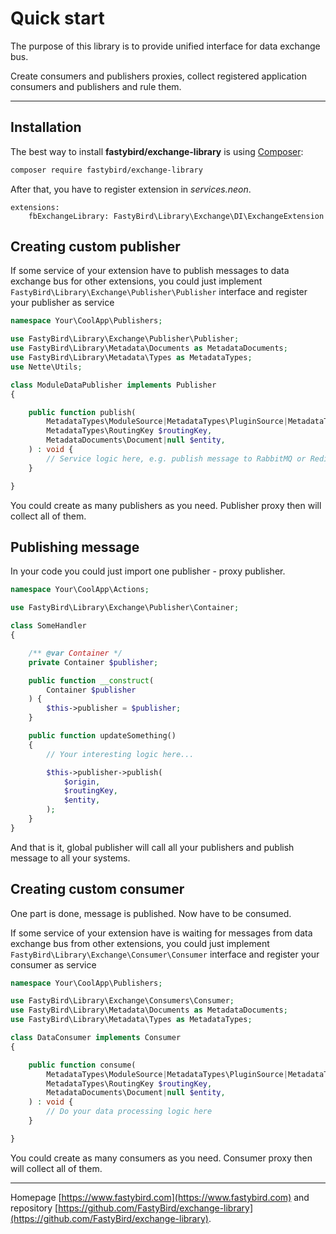 # Quick start

The purpose of this library is to provide unified interface for data exchange bus.

Create consumers and publishers proxies, collect registered application consumers and publishers and rule them.

***

## Installation

The best way to install **fastybird/exchange-library** is using [Composer](http://getcomposer.org/):

```sh
composer require fastybird/exchange-library
```

After that, you have to register extension in *services.neon*.

```neon
extensions:
    fbExchangeLibrary: FastyBird\Library\Exchange\DI\ExchangeExtension
```

## Creating custom publisher

If some service of your extension have to publish messages to data exchange bus for other extensions, you could just
implement `FastyBird\Library\Exchange\Publisher\Publisher` interface and register your publisher as service

```php
namespace Your\CoolApp\Publishers;

use FastyBird\Library\Exchange\Publisher\Publisher;
use FastyBird\Library\Metadata\Documents as MetadataDocuments;
use FastyBird\Library\Metadata\Types as MetadataTypes;
use Nette\Utils;

class ModuleDataPublisher implements Publisher
{

    public function publish(
        MetadataTypes\ModuleSource|MetadataTypes\PluginSource|MetadataTypes\ConnectorSource $source,
        MetadataTypes\RoutingKey $routingKey,
        MetadataDocuments\Document|null $entity,
    ) : void {
        // Service logic here, e.g. publish message to RabbitMQ or Redis etc. 
    }

}
```

You could create as many publishers as you need. Publisher proxy then will collect all of them.

## Publishing message

In your code you could just import one publisher - proxy publisher.

```php
namespace Your\CoolApp\Actions;

use FastyBird\Library\Exchange\Publisher\Container;

class SomeHandler
{

    /** @var Container */
    private Container $publisher;

    public function __construct(
        Container $publisher
    ) {
        $this->publisher = $publisher;
    }

    public function updateSomething()
    {
        // Your interesting logic here...

        $this->publisher->publish(
            $origin,
            $routingKey,
            $entity,
        );
    }
}
```

And that is it, global publisher will call all your publishers and publish message to all your systems.

## Creating custom consumer

One part is done, message is published. Now have to be consumed.

If some service of your extension have is waiting for messages from data exchange bus from other extensions, you could just
implement `FastyBird\Library\Exchange\Consumer\Consumer` interface and register your consumer as service

```php
namespace Your\CoolApp\Publishers;

use FastyBird\Library\Exchange\Consumers\Consumer;
use FastyBird\Library\Metadata\Documents as MetadataDocuments;
use FastyBird\Library\Metadata\Types as MetadataTypes;

class DataConsumer implements Consumer
{

    public function consume(
        MetadataTypes\ModuleSource|MetadataTypes\PluginSource|MetadataTypes\ConnectorSource $source,
        MetadataTypes\RoutingKey $routingKey,
        MetadataDocuments\Document|null $entity,
    ) : void {
        // Do your data processing logic here 
    }

}
```

You could create as many consumers as you need. Consumer proxy then will collect all of them.

***
Homepage [https://www.fastybird.com](https://www.fastybird.com) and
repository [https://github.com/FastyBird/exchange-library](https://github.com/FastyBird/exchange-library).
